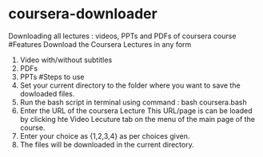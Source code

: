 # coursera-downloader
Downloading all lectures :  videos, PPTs and PDFs of coursera course
#Features
Download the Coursera Lectures in any form<br>
1. Video with/without subtitles <br>
2. PDFs <br>
3. PPTs
#Steps to use
1. Set your current directory to the folder where you want to save the dowloaded files.
2. Run the bash script in terminal using command : 
  bash coursera.bash
3. Enter the URL of the coursera Lecture 
 This URL/page is can be loaded by clicking hte Video Lecuture tab on the menu of the main page of the course.
4. Enter your choice as {1,2,3,4}  as per choices given.
5. The files will be downloaded in the current directory.

